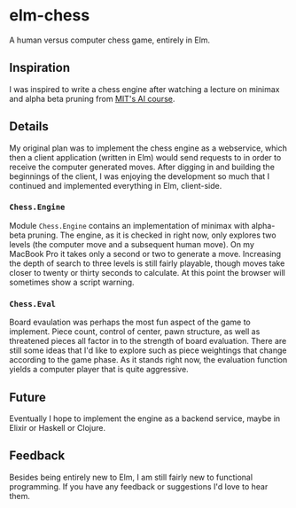 # elm-chess

A human versus computer chess game, entirely in Elm. 

## Inspiration

I was inspired to write a chess engine after watching a lecture on minimax and alpha beta pruning from 
[MIT's AI course](https://ocw.mit.edu/courses/electrical-engineering-and-computer-science/6-034-artificial-intelligence-fall-2010/).

## Details

My original plan was to implement the chess engine as a webservice, which then a client application (written in Elm) would
send requests to in order to receive the computer generated moves. After digging in and building the beginnings of the 
client, I was enjoying the development so much that I continued and implemented everything in Elm, client-side.

### `Chess.Engine`

Module `Chess.Engine` contains an implementation of minimax with alpha-beta pruning.  The engine, as it is checked in right
now, only explores two levels (the computer move and a subsequent human move).  On my MacBook Pro it takes only a second
or two to generate a move.  Increasing the depth of search to three levels is still fairly playable, though moves take 
closer to twenty or thirty seconds to calculate.  At this point the browser will sometimes show a script warning.

### `Chess.Eval`

Board evaulation was perhaps the most fun aspect of the game to implement. Piece count, control of center, pawn structure,
as well as threatened pieces all factor in to the strength of board evaluation. There are still some ideas that I'd like to
explore such as piece weightings that change according to the game phase.  As it stands right now, the evaluation
function yields a computer player that is quite aggressive.   

## Future

Eventually I hope to implement the engine as a backend service, maybe in Elixir or Haskell or Clojure. 

## Feedback

Besides being entirely new to Elm, I am still fairly new to functional programming. If you have any feedback or suggestions
I'd love to hear them. 
